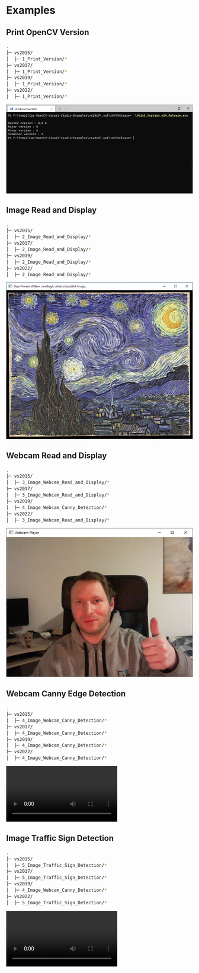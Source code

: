 # Examples

## Print OpenCV Version

```sh
.
├─ vs2015/
│  ├─ 1_Print_Version/*
├─ vs2017/
│  ├─ 1_Print_Version/* 
├─ vs2019/
│  ├─ 1_Print_Version/*
├─ vs2022/
│  ├─ 1_Print_Version/*
```

![Image title](_assets/images/example_print_version.png)

## Image Read and Display

```sh
.
├─ vs2015/
│  ├─ 2_Image_Read_and_Display/*
├─ vs2017/
│  ├─ 2_Image_Read_and_Display/* 
├─ vs2019/
│  ├─ 2_Image_Read_and_Display/*
├─ vs2022/
│  ├─ 2_Image_Read_and_Display/*
```

![Image title](_assets/images/example_image_read_and_display.png)

## Webcam Read and Display

```sh
.
├─ vs2015/
│  ├─ 3_Image_Webcam_Read_and_Display/*
├─ vs2017/
│  ├─ 3_Image_Webcam_Read_and_Display/*
├─ vs2019/
│  ├─ 4_Image_Webcam_Canny_Detection/* 
├─ vs2022/
│  ├─ 3_Image_Webcam_Read_and_Display/*
```

![Image title](_assets/images/example_image_webcam_read_and_display.png)

## Webcam Canny Edge Detection

```sh
.
├─ vs2015/
│  ├─ 4_Image_Webcam_Canny_Detection/*
├─ vs2017/
│  ├─ 4_Image_Webcam_Canny_Detection/* 
├─ vs2019/
│  ├─ 4_Image_Webcam_Canny_Detection/*
├─ vs2022/
│  ├─ 4_Image_Webcam_Canny_Detection/*
```

![type:video](_assets/videos/examples_image_ebcam_canny_detection.mp4)

## Image Traffic Sign Detection

```sh
.
├─ vs2015/
│  ├─ 5_Image_Traffic_Sign_Detection/*
├─ vs2017/
│  ├─ 5_Image_Traffic_Sign_Detection/* 
├─ vs2019/
│  ├─ 4_Image_Webcam_Canny_Detection/*
├─ vs2022/
│  ├─ 5_Image_Traffic_Sign_Detection/*
```

![type:video](_assets/videos/examples_image_traffic_sign_detection.mp4)